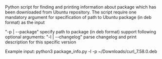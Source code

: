 
Python script for finding and printing information about package which has been 
downloaded from Ubuntu repository. The script require one mandatory argument for 
specification of path to Ubuntu package (in deb format) as the input

"-p | --package" specify path to package (in deb format)
support following optional arguments:
"-l | --changelog" parse changelog and print description for this specific version

Example input:
python3 package_info.py -l -p ~/Downloads/curl_7.58.0.deb
